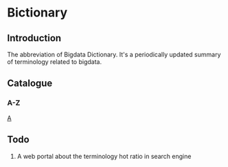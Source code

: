 # Bictionary

## Introduction
The abbreviation of Bigdata Dictionary. It's a periodically updated summary of terminology related to bigdata. 

## Catalogue
### A-Z
[A][1]


## Todo
  1. A web portal about the terminology hot ratio in search engine

  [1]: https://www.pexels.com

